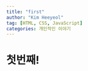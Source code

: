 ```yaml
---
title: "first"
author: "Kim Heeyeol"
tag: [HTML, CSS, JavaScript]
categories: 개인적인 이야기
---
```


# 첫번째!
